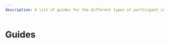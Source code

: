 ```yaml
---
description: A list of guides for the different types of participant in contributor funding
---
```


# Guides

